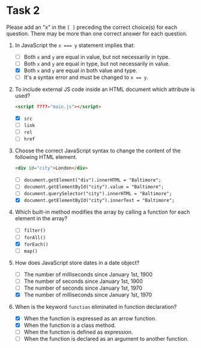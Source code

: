 # Task 2

Please add an "x" in the `[ ]` preceding the correct choice(s) for each question. There may be more than one correct answer for each question.


1. In JavaScript the `x === y` statement implies that:

   - [ ] Both `x` and `y` are equal in value, but not necessarily in type.
   - [ ] Both `x` and `y` are equal in type, but not necessarily in value.
   - [x] Both `x` and `y` are equal in both value and type.
   - [ ] It's a syntax error and must be changed to `x == y`.

2. To include external JS code inside an HTML document which attribute is used?
   ```html
   <script ????="main.js"></script>
   ```

   - [x] `src`
   - [ ] `link`
   - [ ] `rel`
   - [ ] `href`

3. Choose the correct JavaScript syntax to change the content of the following HTML element.
   ```html
   <div id="city">London</div>
   ```

   - [ ] `document.getElement("div").innerHTML = "Baltimore";`
   - [ ] `document.getElementById("city").value = "Baltimore";`
   - [ ] `document.querySelector("city").innerHTML = "Baltimore";`
   - [x] `document.getElementById("city").innerText = "Baltimore";`

4. Which built-in method modifies the array by calling a function for each element in the array?

   - [ ] `filter()`
   - [ ] `forAll()`
   - [x] `forEach()`
   - [ ] `map()`

5. How does JavaScript store dates in a date object?

   - [ ] The number of milliseconds since January 1st, 1900
   - [ ] The number of seconds since January 1st, 1900
   - [ ] The number of seconds since January 1st, 1970
   - [x] The number of milliseconds since January 1st, 1970

6. When is the keyword `function` eliminated in function declaration?

   - [x] When the function is expressed as an arrow function.
   - [x] When the function is a class method.
   - [ ] When the function is defined as expression.
   - [ ] When the function is declared as an argument to another function.
